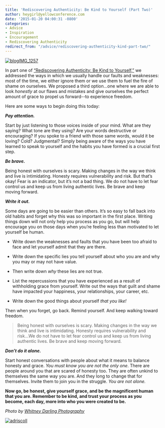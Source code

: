```yaml
---
title: 'Rediscovering Authenticity: Be Kind to Yourself (Part Two)'
author: heygirl@yellowconference.com
date: '2015-01-20 04:00:31 -0800'
categories:
- Advice
- Inspiration
- Encouragement
- Rediscovering Authenticity
redirect_from: "/advice/rediscovering-authenticity-kind-part-two/"
---
```


[![blogIMG_1257](http://yellowconference.com/wp-content/uploads/2015/01/blogIMG_1257.jpg)](http://yellowconference.com/wp-content/uploads/2015/01/blogIMG_1257.jpg)

In part one of [“Rediscovering Authenticity: Be Kind to Yourself,”](http://yellowconference.com/rediscovering-authenticity-real-shortcomings/) we addressed the ways in which we usually handle our faults and weaknesses: most of the time, we either ignore them or we use them to fuel the fire of shame on ourselves. We proposed a third option…one where we are able to look _honestly_ at our flaws and mistakes and give ourselves the perfect amount of grace to propel us forward--to experience freedom.

Here are some ways to begin doing this today:

**_Pay attention._**

Start by just listening to those voices inside of your mind. What are they saying? What tone are they using? Are your words destructive or encouraging? If you spoke to a friend with those same words, would it be loving? Cold? Judgmental? Simply being aware of the ways you have learned to speak to yourself and the habits you have formed is a crucial first step.

**_Be brave._**

Being honest with ourselves is scary. Making changes in the way we think and live is intimidating. Honesty requires vulnerability and risk. But that’s okay! Fear is an indicator, but it’s not a bad thing. We do not have to let fear control us and keep us from living authentic lives. Be brave and keep moving forward.

**_Write it out._**

Some days are going to be easier than others. It’s so easy to fall back into old habits and forget why this was so important in the first place. Writing things down will not only help you process as you go, but will help encourage you on those days when you’re feeling less than motivated to let yourself be human.

- Write down the weaknesses and faults that you have been too afraid to face and let yourself admit that they are there.

- Write down the specific lies you tell yourself about who you are and why you may or may not have value.

- Then write down _why_ these lies are not true.

- List the repercussions that you have experienced as a result of withholding grace from yourself. Write out the ways that guilt and shame have impacted your happiness, your relationships, your career, etc.

- Write down the good things about yourself _that you like!_

Then when you forget, go back. Remind yourself. And keep walking toward freedom.

> Being honest with ourselves is scary. Making changes in the way we think and live is intimidating. Honesty requires vulnerability and risk...We do not have to let fear control us and keep us from living authentic lives. Be brave and keep moving forward.

**_Don’t do it alone._**

Start honest conversations with people about what it means to balance honesty and grace. _You must know you are not the only one_. There are people around you that are scared of honesty too. They are often unkind to themselves the same way you are. And they long to change that for themselves. Invite them to join you in the struggle. _You are not alone._

**Now go, be honest, give yourself grace, and be the magnificent human that you are. Remember to be kind, and trust your process as you become, each day, more into who you were created to be.**

_Photo by [Whitney Darling Photography](http://whitneydarling.com/)_

[![adriscoll](http://yellowconference.com/wp-content/uploads/2015/01/adriscoll1.jpg)](http://www.ritesofasylum.com/)
